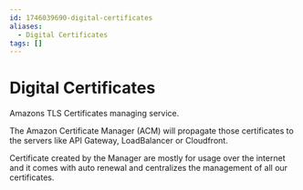 ```yaml
---
id: 1746039690-digital-certificates
aliases:
  - Digital Certificates
tags: []
---
```


# Digital Certificates

Amazons TLS Certificates managing service.

The Amazon Certificate Manager (ACM) will propagate those certificates to the servers like API Gateway, LoadBalancer or Cloudfront. 

Certificate created by the Manager are mostly for usage over the internet and it comes with auto renewal and centralizes the management of all our certificates.
